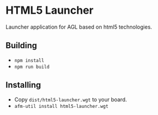 # HTML5 Launcher

Launcher application for AGL based on html5 technologies.

## Building

* `npm install`
* `npm run build`

## Installing

* Copy `dist/html5-launcher.wgt` to your board.
* `afm-util install html5-launcher.wgt`

